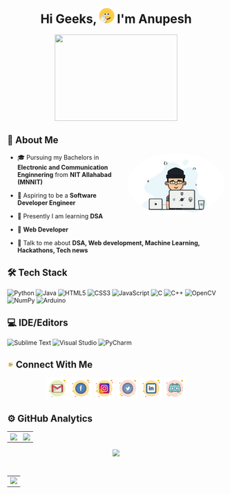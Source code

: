 <h1 align="center">Hi Geeks,<img src="gif/hi.gif" width="40px"/> I'm Anupesh</h1>
<p align="center"><img width="75%" height="200px" src="intro.gif" /></p>        
 
<h2>🚀 About Me</h2>
<img src="gif/code.gif" width="45%" height="auto" align="right" style="border-radius:50%"/>
<ul>
        <li><p>🎓 Pursuing my Bachelors in <b>Electronic and Communication Enginnering</b> from <b>NIT Allahabad (MNNIT)</b></p></li>
        <li><p>🔭 Aspiring to be a <b>Software Developer Engineer</b></p></li>
        <li><p>🔭 Presently I am learning <b>DSA</b></p></li>
        <li><p>🔭 <b>Web Developer</b></p></li>
        <li><p>💬 Talk to me about <b>DSA, Web development, Machine Learning, Hackathons, Tech news</b></p></li>
</ul>

        
            
<h2>🛠 Tech Stack</h2>
<p>
            <img alt="Python" src="https://img.shields.io/badge/Python-14354C?style=for-the-badge&logo=python&logoColor=white"/>
            <img alt="Java" src="https://img.shields.io/badge/java-%23ED8B00.svg?style=for-the-badge&logo=java&logoColor=white"/>
            <img alt="HTML5" src="https://img.shields.io/badge/HTML5-E34F26?style=for-the-badge&logo=html5&logoColor=white"/>
            <img alt="CSS3" src="https://img.shields.io/badge/CSS3-1572B6?style=for-the-badge&logo=css3&logoColor=white"/>
            <img alt="JavaScript" src="https://img.shields.io/badge/JavaScript-323330?style=for-the-badge&logo=javascript&logoColor=F7DF1E"/> 
<!-- <img alt="React" src="https://img.shields.io/badge/react-%2320232a.svg?style=for-the-badge&logo=react&logoColor=%2361DAFB"/> -->
            <img alt="C" src="https://img.shields.io/badge/c-%2300599C.svg?style=for-the-badge&logo=c&logoColor=white"/>
            <img alt="C++" src="https://img.shields.io/badge/c++-%2300599C.svg?style=for-the-badge&logo=c%2B%2B&ogoColor=white"/>
<!-- <img alt="Django" src="https://img.shields.io/badge/Django-092E20?style=for-the-badge&logo=django&logoColor=white"/> -->
            <img alt="OpenCV" src="https://img.shields.io/badge/opencv-%23white.svg?style=for-the-badge&logo=opencv&logoColor=white"/>
            <img alt="NumPy" src="https://img.shields.io/badge/numpy-%23013243.svg?style=for-the-badge&logo=numpy&logoColor=white" />
            <img alt="Arduino" src="https://img.shields.io/badge/-Arduino-00979D?style=for-the-badge&logo=Arduino&logoColor=white"/>
</p>
            
<h2>💻 IDE/Editors</h2>
<p>
            <img alt="Sublime Text" src="https://img.shields.io/badge/sublime_text-%23575757.svg?style=for-the-badge&logo=sublime-text&logoColor=important"/>
            <img alt="Visual Studio" src="https://img.shields.io/badge/VisualStudio-5C2D91.svg?style=for-the-badge&logo=visual-studio&logoColor=white"/>
            <img alt="PyCharm" src="https://img.shields.io/badge/PyCharm-000000.svg?style=for-the-badge&logo=PyCharm&logoColor=white"/>
</p>
            
            
<h2><img src="Icons/connect.png" alt="🤝" width="3%"/> Connect With Me</h2>
<p align="center">
            <a href="mailto:anupeshkverma121@gmail.com"><img src="Icons/gmail.png" alt="gmail" width="10%" style="padding:0px"/></a>
            <a href="https://m.facebook.com/Anupesh_verma"><img src="Icons/facebook.png" alt="facebook" width="10%"  style="padding:0px"/></a>
            <a href="https://www.instagram.com/anupesh_verma/"><img src="Icons/instagram.png" alt="instagram" width="10%" style="padding:0px"/></a>
            <a href="https://twitter.com/AnupeshVerma"><img src="Icons/twitter.png" alt="twitter" width="10%" style="padding:0px"/></a>
            <a href="https://in.linkedin.com/in/anupesh-kumar-verma-81a711203"><img src="Icons/linkedin.png" alt="linkedin" width="10%" style="padding:0px"/></a>
            <a href="https://discordapp.com/users/790637051657060372"><img src="Icons/discord.png" alt="discord" width="10%" style="padding:0px"/></a>
</p>


<h2>⚙️ GitHub Analytics</h2>
<table>
    <td align="center">
        <a href="https://github.com/anupeshverma"><img align="center" height="200px" src="https://github-readme-stats.vercel.app/api?username=anupeshverma&show_icons=true&locale=en&theme=radical" /></a>
    </td>
    <td align="center">
        <a href="https://github.com/anupeshverma"><img align="center" height="200px" src="https://github-readme-stats.vercel.app/api/top-langs?username=anupeshverma&show_icons=true&locale=en&layout=compact&theme=radical" /></a>
    </td>

</table>

<p align="center">
    <a><img align="center" src="https://github-readme-streak-stats.herokuapp.com?user=anupeshverma&theme=dark&date_format=M%20j%5B%2C%20Y%5D&fire=C3DD29&ring=DD2727&sideNums=ABDD0F&dates=11A4DD)](https://git.io/streak-stats" /></a>
</p>

<br>
<table>
    <td align="center">
        <img src="https://activity-graph.herokuapp.com/graph?username=anupeshverma&theme=react-dark&bg_color=00000000&color=037bfc&line=037bfc&point=00000000&area=true&hide_border=true" />
    </td>
</table>
